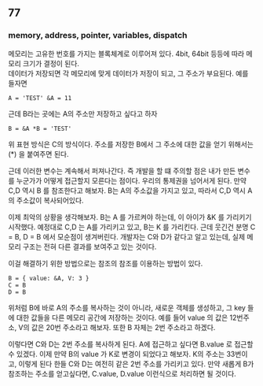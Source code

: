 ## 77

### memory, address, pointer, variables, dispatch

메모리는 고유한 번호를 가지는 블록체계로 이루어져 있다. 4bit, 64bit 등등에 따라 메모리 크기가 결정이 된다.
<br />
데이터가 저장되면 각 메모리에 맞게 데이터가 저장이 되고, 그 주소가 부요된다. 예를 들자면

```
A = 'TEST' &A = 11
```

근데 B라는 곳에는 A의 주소만 저장하고 싶다고 하자

```
B = &A *B = 'TEST'
```

위 표현 방식은 C의 방식이다. 주소를 저장한 B에서 그 주소에 대한 값을 얻기 위해서는 (\*) 을 붙여주면 된다.
<br />

근데 이러한 변수는 계속해서 퍼져나간다. 즉 개발을 할 떄 주의할 점은 내가 만든 변수를 누군가가 어떻게 접근할지 모른다는 점이다. 우리의 통제권을 넘어서게 된다. 만약 C,D 역시 B 를 참조한다고 해보자. B는 A의 주소값을 가지고 있고, 따라서 C,D 역시 A의 주소값이 복사되어있다.
<br />

이제 최악의 상황을 생각해보자. B는 A 를 가르켜야 하는데, 이 아이가 &K 를 가리키기 시작했다. 예정대로 C,D 는 A를 가리키고 있고, B는 K 를 가리킨다. 근데 웃긴건 분명 C = B, D = B 에서 모순점이 생겨버린다. 개발자는 C와 D가 같다고 알고 있는데, 실제 메모리 구조는 전혀 다른 결과를 보여주고 있는 것이다.
<br />

이걸 해결하기 위한 방법으로는 참조의 참조를 이용하는 방법이 있다.

```
B = { value: &A, V: 3 }
C = B
D = B

```

위처럼 B에 바로 A의 주소를 복사하는 것이 아니라, 새로운 객체를 생성하고, 그 key 들에 대한 값들을 다른 메모리 공간에 저장하는 것이다. 예를 들어 value 의 값은 12번주소, V의 값은 20번 주소라고 해보자. 또한 B 자체는 2번 주소라고 하겠다.
<br />

이렇다면 C와 D는 2번 주소를 복사하게 된다. A에 접근하고 싶다면 B.value 로 접근할 수 있겠다. 이제 만약 B의 value 가 K로 변경이 되었다고 해보자. K의 주소는 33번이고, 이렇게 된다 한들 C와 D는 여전히 같은 2번 주소를 가리키고 있다. 만약 새롭게 B가 참조하는 주소를 얻고싶다면, C.value, D.value 이런식으로 처리하면 될 것이다.
